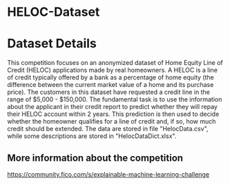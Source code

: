 # HELOC-Dataset

# Dataset Details
This competition focuses on an anonymized dataset of Home Equity Line of Credit (HELOC) applications made by real homeowners. A HELOC is a line of credit typically offered by a bank as a percentage of home equity (the difference between the current market value of a home and its purchase price). The customers in this dataset have requested a credit line in the range of $5,000 - $150,000. The fundamental task is to use the information about the applicant in their credit report to predict whether they will repay their HELOC account within 2 years. This prediction is then used to decide whether the homeowner qualifies for a line of credit and, if so, how much credit should be extended. 
The data are stored in file "HelocData.csv", while some descriptions are stored in "HelocDataDict.xlsx".

## More information about the competition
https://community.fico.com/s/explainable-machine-learning-challenge

